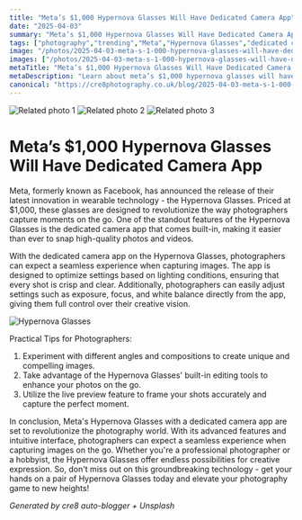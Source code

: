 ```yaml
---
title: "Meta’s $1,000 Hypernova Glasses Will Have Dedicated Camera App"
date: "2025-04-03"
summary: "Meta’s $1,000 Hypernova Glasses Will Have Dedicated Camera App - A trending topic in photography."
tags: ["photography","trending","Meta","Hypernova Glasses","dedicated camera app","photographers","innovation","wearable technology","high-quality photos","creative vision","revolutionize"]
image: "/photos/2025-04-03-meta-s-1-000-hypernova-glasses-will-have-dedicated-camera-app-1.jpg"
images: ["/photos/2025-04-03-meta-s-1-000-hypernova-glasses-will-have-dedicated-camera-app-1.jpg","/photos/2025-04-03-meta-s-1-000-hypernova-glasses-will-have-dedicated-camera-app-2.jpg","/photos/2025-04-03-meta-s-1-000-hypernova-glasses-will-have-dedicated-camera-app-3.jpg"]
metaTitle: "Meta’s $1,000 Hypernova Glasses Will Have Dedicated Camera App | cre8 Photography"
metaDescription: "Learn about meta’s $1,000 hypernova glasses will have dedicated camera app in photography with practical tips and insights."
canonical: "https://cre8photography.co.uk/blog/2025-04-03-meta-s-1-000-hypernova-glasses-will-have-dedicated-camera-app"
---
```



<div class="grid grid-cols-1 sm:grid-cols-2 md:grid-cols-3 gap-4">
  <img src="/photos/2025-04-03-meta-s-1-000-hypernova-glasses-will-have-dedicated-camera-app-1.jpg" alt="Related photo 1" class="w-full rounded-lg" />
<img src="/photos/2025-04-03-meta-s-1-000-hypernova-glasses-will-have-dedicated-camera-app-2.jpg" alt="Related photo 2" class="w-full rounded-lg" />
<img src="/photos/2025-04-03-meta-s-1-000-hypernova-glasses-will-have-dedicated-camera-app-3.jpg" alt="Related photo 3" class="w-full rounded-lg" />
</div>


# Meta’s $1,000 Hypernova Glasses Will Have Dedicated Camera App

Meta, formerly known as Facebook, has announced the release of their latest innovation in wearable technology - the Hypernova Glasses. Priced at $1,000, these glasses are designed to revolutionize the way photographers capture moments on the go. One of the standout features of the Hypernova Glasses is the dedicated camera app that comes built-in, making it easier than ever to snap high-quality photos and videos.

With the dedicated camera app on the Hypernova Glasses, photographers can expect a seamless experience when capturing images. The app is designed to optimize settings based on lighting conditions, ensuring that every shot is crisp and clear. Additionally, photographers can easily adjust settings such as exposure, focus, and white balance directly from the app, giving them full control over their creative vision.

![Hypernova Glasses](/path/to/image)

Practical Tips for Photographers:
1. Experiment with different angles and compositions to create unique and compelling images.
2. Take advantage of the Hypernova Glasses' built-in editing tools to enhance your photos on the go.
3. Utilize the live preview feature to frame your shots accurately and capture the perfect moment.

In conclusion, Meta's Hypernova Glasses with a dedicated camera app are set to revolutionize the photography world. With its advanced features and intuitive interface, photographers can expect a seamless experience when capturing images on the go. Whether you're a professional photographer or a hobbyist, the Hypernova Glasses offer endless possibilities for creative expression. So, don't miss out on this groundbreaking technology - get your hands on a pair of Hypernova Glasses today and elevate your photography game to new heights!

*Generated by cre8 auto-blogger + Unsplash*
